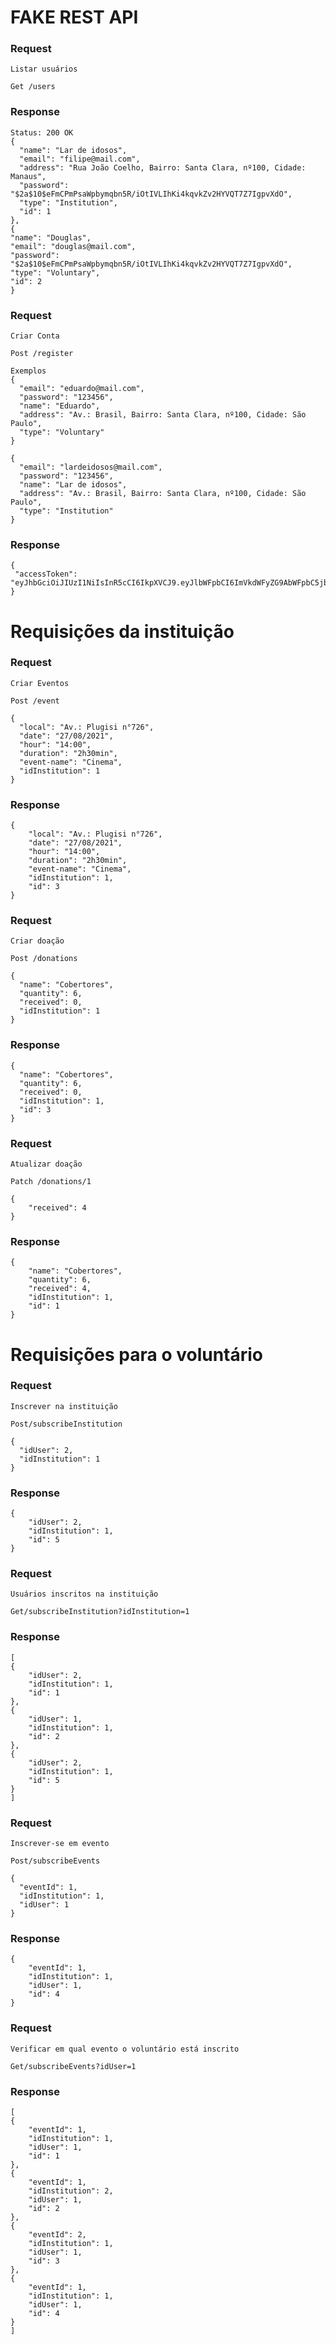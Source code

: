 # FAKE REST API

### Request

`Listar usuários`

`Get /users`

### Response

    Status: 200 OK
    {
      "name": "Lar de idosos",
      "email": "filipe@mail.com",
      "address": "Rua João Coelho, Bairro: Santa Clara, nº100, Cidade: Manaus",
      "password": "$2a$10$eFmCPmPsaWpbymqbn5R/iOtIVLIhKi4kqvkZv2HYVQT7Z7IgpvXdO",
      "type": "Institution",
      "id": 1
    },
    {
    "name": "Douglas",
    "email": "douglas@mail.com",
    "password": "$2a$10$eFmCPmPsaWpbymqbn5R/iOtIVLIhKi4kqvkZv2HYVQT7Z7IgpvXdO",
    "type": "Voluntary",
    "id": 2
    }

### Request

`Criar Conta`

`Post /register`

    Exemplos
    {
      "email": "eduardo@mail.com",
      "password": "123456",
      "name": "Eduardo",
      "address": "Av.: Brasil, Bairro: Santa Clara, nº100, Cidade: São Paulo",
      "type": "Voluntary"
    }

    {
      "email": "lardeidosos@mail.com",
      "password": "123456",
      "name": "Lar de idosos",
      "address": "Av.: Brasil, Bairro: Santa Clara, nº100, Cidade: São Paulo",
      "type": "Institution"
    }

### Response

    {
     "accessToken": "eyJhbGciOiJIUzI1NiIsInR5cCI6IkpXVCJ9.eyJlbWFpbCI6ImVkdWFyZG9AbWFpbC5jb20iLCJpYXQiOjE2MzExMTY2MTMsImV4cCI6MTYzMTEyMDIxMywic3ViIjoiNiJ9.LxASXk4wAhvXN1UO3XNfqPq6_Bm5z7NUaI7xYEw_8og"
    }


# Requisições da instituição 

### Request

`Criar Eventos`

`Post /event`

    {
      "local": "Av.: Plugisi n°726",
      "date": "27/08/2021",
      "hour": "14:00",
      "duration": "2h30min",
      "event-name": "Cinema",
      "idInstitution": 1
    }


### Response

    {
        "local": "Av.: Plugisi n°726",
        "date": "27/08/2021",
        "hour": "14:00",
        "duration": "2h30min",
        "event-name": "Cinema",
        "idInstitution": 1,
        "id": 3
    }


### Request

`Criar doação`

`Post /donations`

    {
      "name": "Cobertores",
      "quantity": 6,
      "received": 0,
      "idInstitution": 1
    }

### Response

    {
      "name": "Cobertores",
      "quantity": 6,
      "received": 0,
      "idInstitution": 1,
      "id": 3
    }

### Request

`Atualizar doação`

`Patch /donations/1`

    {
        "received": 4
    }

### Response

    {
        "name": "Cobertores",
        "quantity": 6,
        "received": 4,
        "idInstitution": 1,
        "id": 1
    }

# Requisições para o voluntário

### Request

`Inscrever na instituição`

`Post/subscribeInstitution`

    {
      "idUser": 2,
      "idInstitution": 1
    }

### Response


    {
        "idUser": 2,
        "idInstitution": 1,
        "id": 5
    }


### Request

`Usuários inscritos na instituição`

`Get/subscribeInstitution?idInstitution=1`

### Response

    [
    {
        "idUser": 2,
        "idInstitution": 1,
        "id": 1
    },
    {
        "idUser": 1,
        "idInstitution": 1,
        "id": 2
    },
    {
        "idUser": 2,
        "idInstitution": 1,
        "id": 5
    }
    ]


### Request

`Inscrever-se em evento`

`Post/subscribeEvents`

    {
      "eventId": 1,
      "idInstitution": 1,
      "idUser": 1
    }

### Response
  
    {
        "eventId": 1,
        "idInstitution": 1,
        "idUser": 1,
        "id": 4
    }

### Request

`Verificar em qual evento o voluntário está inscrito`

`Get/subscribeEvents?idUser=1`

### Response

    [
    {
        "eventId": 1,
        "idInstitution": 1,
        "idUser": 1,
        "id": 1
    },
    {
        "eventId": 1,
        "idInstitution": 2,
        "idUser": 1,
        "id": 2
    },
    {
        "eventId": 2,
        "idInstitution": 1,
        "idUser": 1,
        "id": 3
    },
    {
        "eventId": 1,
        "idInstitution": 1,
        "idUser": 1,
        "id": 4
    }
    ]